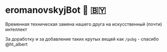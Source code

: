 # eromanovskyjBot  🤖 🇧🇾

Временная техническая замена нашего друга на искусственный (почти) интеллект

За доработку и за добавление таких крутых вещей как `/pubg` - спасибо @ht_albert 
